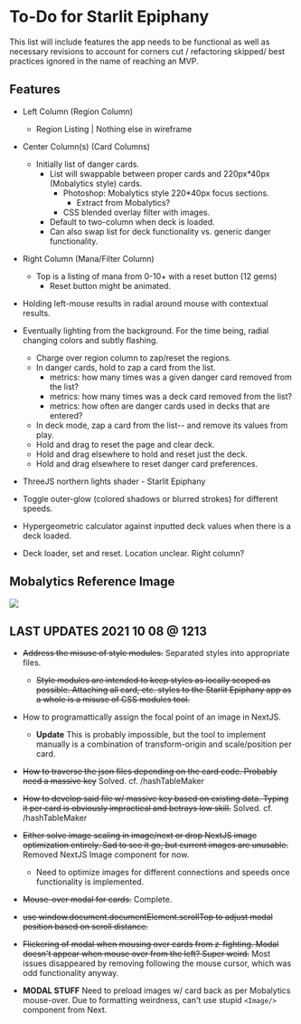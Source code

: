 # To-Do for Starlit Epiphany
This list will include features the app needs to be functional as well as necessary revisions to account for corners cut / refactoring skipped/ best practices ignored in the name of reaching an MVP. 

## Features
* Left Column (Region Column)
    * Region Listing | Nothing else in wireframe
* Center Column(s) (Card Columns)
    * Initially list of danger cards. 
        * List will swappable between proper cards and 220px*40px (Mobalytics style) cards. 
            * Photoshop: Mobalytics style 220*40px focus sections.
                * Extract from Mobalytics?
            * CSS blended overlay filter with images. 
        * Default to two-column when deck is loaded.
        * Can also swap list for deck functionality vs. generic danger functionality. 
* Right Column (Mana/Filter Column)
    * Top is a listing of mana from 0-10+ with a reset button (12 gems)
        * Reset button might be animated. 
* Holding left-mouse results in radial around mouse with contextual results. 
* Eventually lighting from the background. For the time being, radial changing colors and subtly flashing. 
    * Charge over region column to zap/reset the regions. 
    * In danger cards, hold to zap a card from the list.
        * metrics: how many times was a given danger card removed from the list?
        * metrics: how many times was a deck card removed from the list? 
        * metrics: how often are danger cards used in decks that are entered?        
    * In deck mode, zap a card from the list-- and remove its values from play.
    * Hold and drag to reset the page and clear deck. 
    * Hold and drag elsewhere to hold and reset just the deck. 
    * Hold and drag elsewhere to reset danger card preferences.
* ThreeJS northern lights shader - Starlit Epiphany
* Toggle outer-glow (colored shadows or blurred strokes) for different speeds.

* Hypergeometric calculator against inputted deck values when there is a deck loaded. 
* Deck loader, set and reset. Location unclear. Right column? 

## Mobalytics Reference Image
![](https://i.imgur.com/yPFo7lr.png)


## LAST UPDATES 2021 10 08 @ 1213
* ~~Address the misuse of style modules.~~ Separated styles into appropriate files.
    * ~~Style modules are intended to keep styles as locally scoped as possible. Attaching all card, etc. styles to the Starlit Epiphany app as a whole is a misuse of CSS modules tool.~~ 
    

* How to programattically assign the focal point of an image in NextJS.
    * **Update** This is probably impossible, but the tool to implement manually is a combination of transform-origin and scale/position per card.
* ~~How to traverse the json files depending on the card code. Probably need a massive key~~ Solved. cf. /hashTableMaker
* ~~How to develop said file w/ massive key based on existing data. Typing it per card is obviously impractical and betrays low skill.~~ Solved. cf. /hashTableMaker
* ~~Either solve image scaling in image/next or drop NextJS image optimization entirely. Sad to see it go, but current images are unusable.~~ Removed NextJS Image component for now.
    * Need to optimize images for different connections and speeds once functionality is implemented. 
* ~~Mouse-over modal for cards.~~ Complete.
* ~~use window.document.documentElement.scrollTop to adjust modal position based on scroll distance.~~
* ~~Flickering of modal when mousing over cards from z-fighting. Modal doesn't appear when mouse over from the left? Super weird.~~ Most issues disappeared by removing following the mouse cursor, which was odd functionality anyway. 
* **MODAL STUFF** Need to preload images w/ card back as per Mobalytics mouse-over. Due to formatting weirdness, can't use stupid ```<Image/>``` component from Next.

